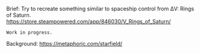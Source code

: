 Brief:
	Try to recreate something similar to spaceship control from ΔV: Rings of Saturn.
	https://store.steampowered.com/app/846030/V_Rings_of_Saturn/
	
	Work in progress.
	
Background:
	https://metaphoric.com/starfield/
